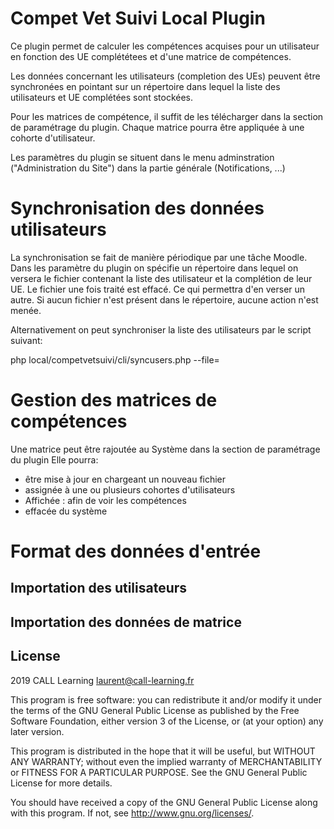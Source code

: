 # Compet Vet Suivi Local Plugin

Ce plugin permet de calculer les compétences acquises pour un utilisateur en fonction des UE complététees et d'une matrice de compétences.

Les données concernant les utilisateurs (completion des UEs) peuvent être synchronées en pointant sur un répertoire dans
lequel la liste des utilisateurs et UE complétées sont stockées.

Pour les matrices de compétence, il suffit de les télécharger dans la section de paramétrage du plugin. Chaque matrice pourra être appliquée
à une cohorte d'utilisateur.

Les paramètres du plugin se situent dans le menu adminstration ("Administration du Site") dans la partie générale (Notifications, ...)

# Synchronisation des données utilisateurs

La synchronisation se fait de manière périodique par une tâche Moodle. Dans les paramètre du plugin on spécifie
un répertoire dans lequel on versera le fichier contenant la liste des utilisateur et la complétion de leur UE.
Le fichier une fois traité est effacé. Ce qui permettra d'en verser un autre. Si aucun fichier n'est présent dans
le répertoire, aucune action n'est menée.



Alternativement on peut synchroniser la liste des utilisateurs par le script suivant:

php local/competvetsuivi/cli/syncusers.php --file=<csv file>

# Gestion des matrices de compétences

Une matrice peut être rajoutée au Système dans la section de paramétrage du plugin
Elle pourra:
 * être mise à jour en chargeant un nouveau fichier
 * assignée à une ou plusieurs cohortes d'utilisateurs
 * Affichée : afin de voir les compétences 
 * effacée du système
 
 
# Format des données d'entrée

## Importation des utilisateurs

## Importation des données de matrice



## License ##

2019 CALL Learning <laurent@call-learning.fr>

This program is free software: you can redistribute it and/or modify it under
the terms of the GNU General Public License as published by the Free Software
Foundation, either version 3 of the License, or (at your option) any later
version.

This program is distributed in the hope that it will be useful, but WITHOUT ANY
WARRANTY; without even the implied warranty of MERCHANTABILITY or FITNESS FOR A
PARTICULAR PURPOSE.  See the GNU General Public License for more details.

You should have received a copy of the GNU General Public License along with
this program.  If not, see <http://www.gnu.org/licenses/>.
